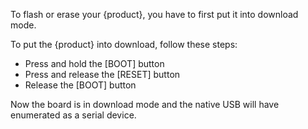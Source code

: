 To flash or erase your {product}, you have to first put it into download mode.

To put the {product} into download, follow these steps:

- Press and hold the [BOOT] button
- Press and release the [RESET] button
- Release the [BOOT] button

Now the board is in download mode and the native USB will have enumerated as a serial device.
